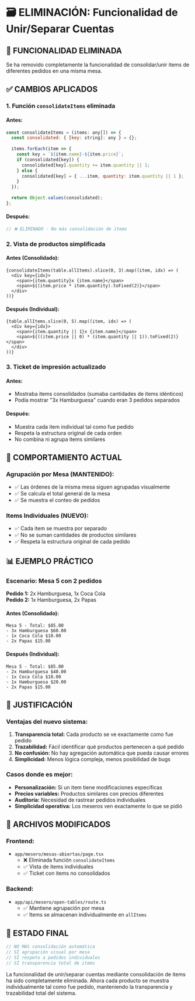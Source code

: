 # 🗃️ ELIMINACIÓN: Funcionalidad de Unir/Separar Cuentas

## 🎯 FUNCIONALIDAD ELIMINADA

Se ha removido completamente la funcionalidad de consolidar/unir items de diferentes pedidos en una misma mesa.

## ✅ CAMBIOS APLICADOS

### **1. Función `consolidateItems` eliminada**

#### **Antes:**
```javascript
const consolidateItems = (items: any[]) => {
  const consolidated: { [key: string]: any } = {};
  
  items.forEach(item => {
    const key = `${item.name}-${item.price}`;
    if (consolidated[key]) {
      consolidated[key].quantity += item.quantity || 1;
    } else {
      consolidated[key] = { ...item, quantity: item.quantity || 1 };
    }
  });
  
  return Object.values(consolidated);
};
```

#### **Después:**
```javascript
// ❌ ELIMINADO - No más consolidación de items
```

### **2. Vista de productos simplificada**

#### **Antes (Consolidado):**
```tsx
{consolidateItems(table.allItems).slice(0, 3).map((item, idx) => (
  <div key={idx}>
    <span>{item.quantity}x {item.name}</span>
    <span>${(item.price * item.quantity).toFixed(2)}</span>
  </div>
))}
```

#### **Después (Individual):**
```tsx
{table.allItems.slice(0, 5).map((item, idx) => (
  <div key={idx}>
    <span>{item.quantity || 1}x {item.name}</span>
    <span>${((item.price || 0) * (item.quantity || 1)).toFixed(2)}</span>
  </div>
))}
```

### **3. Ticket de impresión actualizado**

#### **Antes:**
- Mostraba items consolidados (sumaba cantidades de items idénticos)
- Podía mostrar "3x Hamburguesa" cuando eran 3 pedidos separados

#### **Después:**
- Muestra cada item individual tal como fue pedido
- Respeta la estructura original de cada orden
- No combina ni agrupa items similares

## 🔄 COMPORTAMIENTO ACTUAL

### **Agrupación por Mesa (MANTENIDO):**
- ✅ Las órdenes de la misma mesa siguen agrupadas visualmente
- ✅ Se calcula el total general de la mesa
- ✅ Se muestra el conteo de pedidos

### **Items Individuales (NUEVO):**
- ✅ Cada item se muestra por separado
- ✅ No se suman cantidades de productos similares
- ✅ Respeta la estructura original de cada pedido

## 📊 EJEMPLO PRÁCTICO

### **Escenario: Mesa 5 con 2 pedidos**

**Pedido 1:** 2x Hamburguesa, 1x Coca Cola  
**Pedido 2:** 1x Hamburguesa, 2x Papas

#### **Antes (Consolidado):**
```
Mesa 5 - Total: $85.00
- 3x Hamburguesa $60.00
- 1x Coca Cola $10.00  
- 2x Papas $15.00
```

#### **Después (Individual):**
```
Mesa 5 - Total: $85.00
- 2x Hamburguesa $40.00
- 1x Coca Cola $10.00
- 1x Hamburguesa $20.00
- 2x Papas $15.00
```

## 🎯 JUSTIFICACIÓN

### **Ventajas del nuevo sistema:**
1. **Transparencia total:** Cada producto se ve exactamente como fue pedido
2. **Trazabilidad:** Fácil identificar qué productos pertenecen a qué pedido
3. **No confusión:** No hay agregación automática que pueda causar errores
4. **Simplicidad:** Menos lógica compleja, menos posibilidad de bugs

### **Casos donde es mejor:**
- **Personalización:** Si un item tiene modificaciones específicas
- **Precios variables:** Productos similares con precios diferentes
- **Auditoría:** Necesidad de rastrear pedidos individuales
- **Simplicidad operativa:** Los meseros ven exactamente lo que se pidió

## 📝 ARCHIVOS MODIFICADOS

### **Frontend:**
- `app/mesero/mesas-abiertas/page.tsx`
  - ❌ Eliminada función `consolidateItems`
  - ✅ Vista de items individuales
  - ✅ Ticket con items no consolidados

### **Backend:**
- `app/api/mesero/open-tables/route.ts` 
  - ✅ Mantiene agrupación por mesa
  - ✅ Items se almacenan individualmente en `allItems`

## 🚀 ESTADO FINAL

```typescript
// NO MÁS consolidación automática
// SÍ agrupación visual por mesa
// SÍ respeto a pedidos individuales
// SÍ transparencia total de items
```

La funcionalidad de unir/separar cuentas mediante consolidación de items ha sido completamente eliminada. Ahora cada producto se muestra individualmente tal como fue pedido, manteniendo la transparencia y trazabilidad total del sistema.